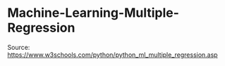 # Machine-Learning-Multiple-Regression
Source: https://www.w3schools.com/python/python_ml_multiple_regression.asp
